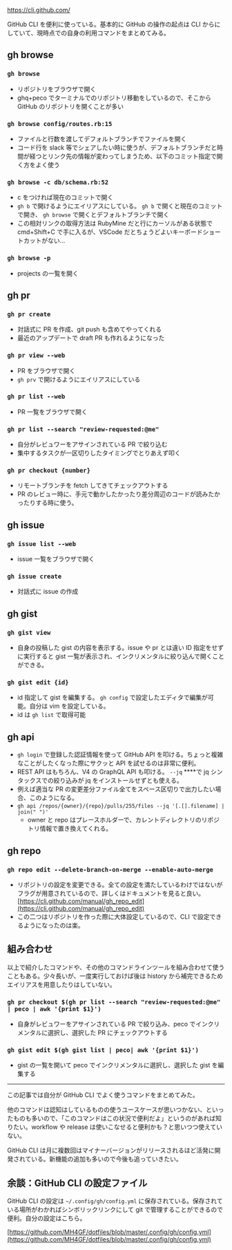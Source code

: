 https://cli.github.com/

GitHub CLI を便利に使っている。基本的に GitHub の操作の起点は CLI からにしていて、現時点での自身の利用コマンドをまとめてみる。

## gh browse

### `gh browse`

- リポジトリをブラウザで開く
- ghq+peco でターミナルでのリポジトリ移動をしているので、そこから GitHub のリポジトリを開くことが多い

### `gh browse config/routes.rb:15`

- ファイルと行数を渡してデフォルトブランチでファイルを開く
- コード行を slack 等でシェアしたい時に使うが、デフォルトブランチだと時間が経つとリンク先の情報が変わってしまうため、以下のコミット指定で開く方をよく使う

### `gh browse -c db/schema.rb:52`

- c をつければ現在のコミットで開く
- `gh b` で開けるようにエイリアスにしている。 `gh b` で開くと現在のコミットで開き、 `gh browse` で開くとデフォルトブランチで開く
- この相対リンクの取得方法は RubyMine だと行にカーソルがある状態で cmd+Shift+C で手に入るが、VSCode だとちょうどよいキーボードショートカットがない…

### `gh browse -p`

- projects の一覧を開く

## gh pr

### `gh pr create`

- 対話式に PR を作成、git push も含めてやってくれる
- 最近のアップデートで draft PR も作れるようになった

### `gh pr view --web`

- PR をブラウザで開く
- `gh prv` で開けるようにエイリアスにしている

### `gh pr list --web`

- PR 一覧をブラウザで開く

### `gh pr list --search "review-requested:@me"`

- 自分がレビュワーをアサインされている PR で絞り込む
- 集中するタスクが一区切りしたタイミングでとりあえず叩く

### `gh pr checkout {number}`

- リモートブランチを fetch してきてチェックアウトする
- PR のレビュー時に、手元で動かしたかったり差分周辺のコードが読みたかったりする時に使う。

## gh issue

### `gh issue list --web`

- issue 一覧をブラウザで開く

### `gh issue create`

- 対話式に issue の作成

## gh gist

### `gh gist view`

- 自身の投稿した gist の内容を表示する。issue や pr とは違い ID 指定をせずに実行すると gist 一覧が表示され、インクリメンタルに絞り込んで開くことができる。

### `gh gist edit {id}`

- id 指定して gist を編集する。 `gh config` で設定したエディタで編集が可能。自分は vim を設定している。
- id は `gh list` で取得可能

## gh api

- `gh login` で登録した認証情報を使って GitHub API を叩ける。ちょっと複雑なことがしたくなった際にサクッと API を試せるのは非常に便利。
- REST API はもちろん、V4 の GraphQL API も叩ける。 `--jq` \*\*\*\*で jq シンタックスでの絞り込みが jq をインストールせずとも使える。
- 例えば適当な PR の変更差分ファイル全てをスペース区切りで出力したい場合、このようになる。
- `gh api /repos/{owner}/{repo}/pulls/255/files --jq '[.[].filename] | join(" ")'`
  - owner と repo はプレースホルダーで、カレントディレクトリのリポジトリ情報で置き換えてくれる。

## gh repo

### `gh repo edit --delete-branch-on-merge --enable-auto-merge`

- リポジトリの設定を変更できる。全ての設定を満たしているわけではないがフラグが用意されているので、詳しくはドキュメントを見ると良い。 [https://cli.github.com/manual/gh_repo_edit](https://cli.github.com/manual/gh_repo_edit)
- この二つはリポジトリを作った際に大体設定しているので、CLI で設定できるようになったのは楽。

## 組み合わせ

以上で紹介したコマンドや、その他のコマンドラインツールを組み合わせて使うこともある。少々長いが、一度実行しておけば後は history から補完できるためエイリアスを用意したりはしていない。

### `gh pr checkout $(gh pr list --search "review-requested:@me" | peco | awk '{print $1}')`

- 自身がレビュワーをアサインされている PR で絞り込み、peco でインクリメンタルに選択し、選択した PR にチェックアウトする

### `gh gist edit $(gh gist list | peco| awk '{print $1}')`

- gist の一覧を開いて peco でインクリメンタルに選択し、選択した gist を編集する

---

この記事では自分が GitHub CLI でよく使うコマンドをまとめてみた。

他のコマンドは認知はしているものの使うユースケースが思いつかない、といったものも多いので、「このコマンドはこの状況で便利だよ」というのがあれば知りたい。workflow や release は使いこなせると便利かも？と思いつつ使えていない。

GitHub CLI は月に複数回はマイナーバージョンがリリースされるほど活発に開発されている。新機能の追加も多いので今後も追っていきたい。

## 余談：GitHub CLI の設定ファイル

GitHub CLI の設定は `~/.config/gh/config.yml` に保存されている。保存されている場所がわかればシンボリックリンクにして git で管理することができるので便利。自分の設定はこちら。

[https://github.com/MH4GF/dotfiles/blob/master/.config/gh/config.yml](https://github.com/MH4GF/dotfiles/blob/master/.config/gh/config.yml)
